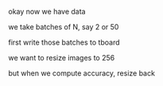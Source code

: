 okay now we have data

we take batches of N, say 2 or 50

first write those batches to tboard

we want to resize images to 256

but when we compute accuracy, resize back

